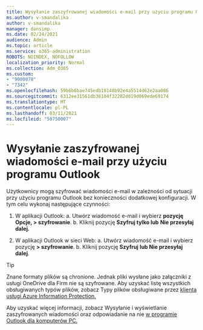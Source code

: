 ```yaml
---
title: Wysyłanie zaszyfrowanej wiadomości e-mail przy użyciu programu Outlook
ms.author: v-smandalika
author: v-smandalika
manager: dansimp
ms.date: 02/24/2021
audience: Admin
ms.topic: article
ms.service: o365-administration
ROBOTS: NOINDEX, NOFOLLOW
localization_priority: Normal
ms.collection: Adm_O365
ms.custom:
- "9000078"
- "7342"
ms.openlocfilehash: 59b6b6bae745edb18148b92e4a5514d62e2aa086
ms.sourcegitcommit: 6312ee31561db36104f32282d019d069ede69174
ms.translationtype: MT
ms.contentlocale: pl-PL
ms.lasthandoff: 03/11/2021
ms.locfileid: "50750007"
---
```

# <a name="send-encrypted-email-using-outlook"></a>Wysyłanie zaszyfrowanej wiadomości e-mail przy użyciu programu Outlook

Użytkownicy mogą szyfrować wiadomości e-mail w zależności od sytuacji przy użyciu programu Outlook bez konieczności dodatkowej konfiguracji. W tym celu wykonaj następujące czynności:

1. W aplikacji Outlook: a. Utwórz wiadomość e-mail i wybierz **pozycję Opcje, > szyfrowanie**. 
    b. Kliknij pozycję **Szyfruj tylko lub** **Nie przesyłaj dalej.**

2. W aplikacji Outlook w sieci Web: a. Utwórz wiadomość e-mail i wybierz pozycję **> szyfrowanie**.
    b. Kliknij pozycję **Szyfruj** **lub Nie przesyłaj dalej**.

> [!TIP]
> Znane formaty plików są chronione. Jednak pliki wysłane jako załączniki z usługi OneDrive dla Firm nie są szyfrowane. Aby uzyskać listę wszystkich obsługiwanych typów plików, zobacz Typy plików obsługiwane przez [klienta usługi Azure Information Protection.](https://docs.microsoft.com/azure/information-protection/rms-client/client-admin-guide-file-types)

Aby uzyskać więcej informacji, zobacz Wysyłanie i wyświetlanie zaszyfrowanych wiadomości oraz odpowiadanie na nie [w programie Outlook dla komputerów PC.](https://support.microsoft.com/topic/send-view-and-reply-to-encrypted-messages-in-outlook-for-pc-eaa43495-9bbb-4fca-922a-df90dee51980)



